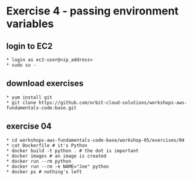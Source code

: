 # Exercise 4 - passing environment variables

## login to EC2
    * login as ec2-user@<ip_address>
    * sudo su -

## download exercises
    * yum install git
    * git clone https://github.com/orbit-cloud-solutions/workshops-aws-fundamentals-code-base.git

## exercise 04
    * cd workshops-aws-fundamentals-code-base/workshop-05/exercises/04
    * cat Dockerfile # it's Python
    * docker build -t python . # the dot is important
    * docker images # an image is created
    * docker run --rm python
    * docker run --rm -e NAME="Joe" python
    * docker ps # nothing's left
